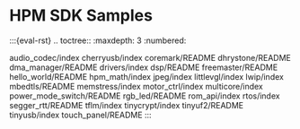 # HPM SDK Samples

:::{eval-rst}
.. toctree::
   :maxdepth: 3
   :numbered:

   audio_codec/index
   cherryusb/index
   coremark/README
   dhrystone/README
   dma_manager/README
   drivers/index
   dsp/README
   freemaster/README
   hello_world/README
   hpm_math/index
   jpeg/index
   littlevgl/index
   lwip/index
   mbedtls/README
   memstress/index
   motor_ctrl/index
   multicore/index
   power_mode_switch/README
   rgb_led/README
   rom_api/index
   rtos/index
   segger_rtt/README
   tflm/index
   tinycrypt/index
   tinyuf2/README
   tinyusb/index
   touch_panel/README
:::

